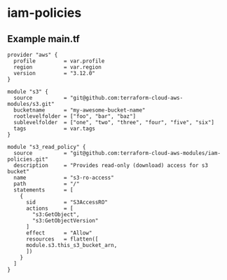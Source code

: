 # iam-policies

## Example main.tf

    provider "aws" {
      profile         = var.profile
      region          = var.region
      version         = "3.12.0"
    }

    module "s3" {
      source          = "git@github.com:terraform-cloud-aws-modules/s3.git"
      bucketname      = "my-awesome-bucket-name"
      rootlevelfolder = ["foo", "bar", "baz"]
      sublevelfolder  = ["one", "two", "three", "four", "five", "six"]
      tags            = var.tags
    }

    module "s3_read_policy" {
      source          = "git@github.com:terraform-cloud-aws-modules/iam-policies.git"
      description     = "Provides read-only (download) access for s3 bucket"
      name            = "s3-ro-access"
      path            = "/"
      statements      = [
        {
          sid         = "S3AccessRO"
          actions     = [
            "s3:GetObject",
            "s3:GetObjectVersion"
          ]
          effect      = "Allow"
          resources   = flatten([
          module.s3.this_s3_bucket_arn,
          ])
        }
      ]
    }

